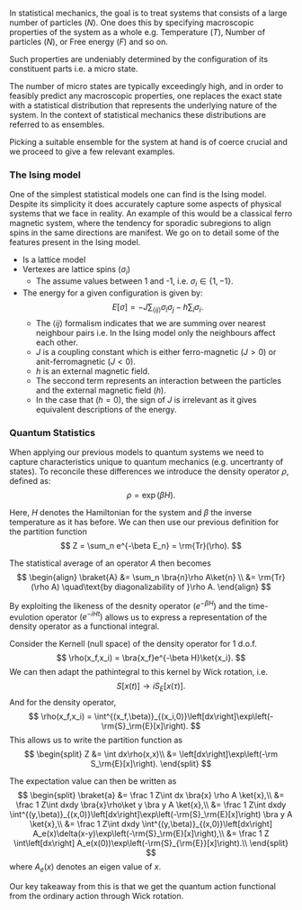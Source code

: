 In statistical mechanics, the goal is to treat systems that consists of a large number of particles $(N)$. One does this by specifying macroscopic properties of the system as a whole e.g. Temperature $(T)$, Number of particles $(N)$, or Free energy $(F)$ and so on.

Such properties are undeniably determined by the configuration of its constituent parts i.e. a micro state.

The number of micro states are typically exceedingly high, and in order to feasibly predict any macroscopic properties, one replaces the exact state with a statistical distribution that represents the underlying nature of the system. In the context of statistical mechanics these distributions are referred to as ensembles.

Picking a suitable ensemble for the system at hand is of coerce crucial and we proceed to give a few relevant examples.

### The Ising model


One of the simplest statistical models one can find is the Ising model. Despite its simplicity it does accurately capture some aspects of physical systems that we face in reality. An example of this would be a classical ferro magnetic system, where the tendency for sporadic subregions to align spins in the same directions are manifest. We go on to detail some of the features present in the Ising model.

* Is a lattice model
* Vertexes are lattice spins $(\sigma_i)$
    * The assume values between 1 and -1, i.e. $\sigma_i \in \{1,-1\}.$
* The energy for a given configuration is given by: $$ E[\sigma] = - J\sum_{\left<ij\right>}\sigma_i\sigma_j-h\sum_i\sigma_i. $$
    * The $\left<ij\right>$ formalism indicates that we are summing over nearest neighbour pairs i.e. In the Ising model only the neighbours affect each other.
    * $J$ is a coupling constant which is either ferro-magnetic $(J>0)$ or anit-ferromagnetic $(J<0)$.
    * $h$ is an external magnetic field.
    * The seccond term represents an interaction between the particles and the external magnetic field $(h)$.
    * In the case that $(h=0)$, the sign of $J$ is irrelevant as it gives equivalent descriptions of the energy.


### Quantum Statistics
When applying our previous models to quantum systems we need to capture characteristics unique to quantum mechanics (e.g. uncertranty of states). To reconcile these differences we introduce the density operator $\rho$, defined as:
$$
\rho = \exp(\beta H).
$$

Here, $H$ denotes the Hamiltonian for the system and $\beta$ the inverse temperature as it has before. We can then use our previous definition for the partition function 
$$
Z = \sum_n e^{-\beta E_n} = \rm{Tr}(\rho).
$$

The statistical average of an operator $A$ then becomes 
$$
    \begin{align}
        \braket{A} &= \sum_n \bra{n}\rho A\ket{n} \\
                   &= \rm{Tr}(\rho A) \quad\text{by diagonalizability of }\rho A.
    \end{align}
$$

By exploiting the likeness of the desnity operator $(e^{-\beta H})$ and the time-evulotion operator $(e^{-iHt})$ allows us to express a representation of the density operator as a functional integral.

Consider the Kernell (null space) of the density operator for 1 d.o.f. 
$$
\rho(x_f,x_i) = \bra{x_f}e^{-\beta H}\ket{x_i}.
$$
We can then adapt the pathintegral to this kernel by Wick rotation, i.e.
$$
S[x(t)]\to iS_E[x(\tau)].
$$
And for the density operator,
$$
\rho(x_f,x_i) = \int^{(x_f,\beta)}_{(x_i,0)}\left[dx\right]\exp\left(-\rm{S}_\rm{E}[x]\right).
$$
This allows us to write the partition function as 
$$
\begin{split}
Z &= \int dx\rho(x,x)\\
  &= \left[dx\right]\exp\left(-\rm S_\rm{E}[x]\right).
\end{split}
$$

The expectation value can then be written as 
$$
\begin{split}
\braket{a} &= \frac 1 Z\int dx \bra{x} \rho A \ket{x},\\
           &= \frac 1 Z\int dxdy \bra{x}\rho\ket y \bra y  A \ket{x},\\
           &= \frac 1 Z\int dxdy  \int^{(y,\beta)}_{(x,0)}\left[dx\right]\exp\left(-\rm{S}_\rm{E}[x]\right) \bra y  A \ket{x},\\
           &= \frac 1 Z\int dxdy  \int^{(y,\beta)}_{(x,0)}\left[dx\right] A_e(x)\delta(x-y)\exp\left(-\rm{S}_\rm{E}[x]\right),\\
           &= \frac 1 Z \int\left[dx\right] A_e(x(0))\exp\left(-\rm{S}_{\rm{E}}[x]\right).\\
\end{split}
$$
where $A_e(x)$ denotes an eigen value of $x$.

Our key takeaway from this is that we get the quantum action functional from the ordinary action through Wick rotation.
